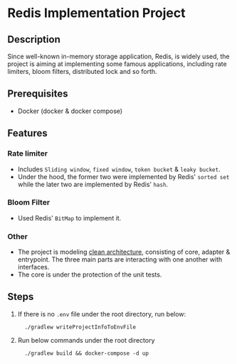 # Redis Implementation Project

## Description

Since well-known in-memory storage application, Redis, is widely used,
the project is aiming at implementing some famous applications,
including rate limiters, bloom filters, distributed lock and so forth.

## Prerequisites

- Docker (docker & docker compose)

## Features

### Rate limiter

- Includes `Sliding window`, `fixed window`, `token bucket` & `leaky bucket`.
- Under the hood, the former two were implemented by Redis' `sorted set`
  while the later two are implemented by Redis' `hash`.

### Bloom Filter

- Used Redis' `BitMap` to implement it.

### Other

- The project is modeling <ins>clean architecture</ins>,
  consisting of core, adapter & entrypoint.
  The three main parts are interacting with one another with interfaces.
- The core is under the protection of the unit tests.

## Steps

1. If there is no `.env` file under the root directory, run below:

    ```shell
      ./gradlew writeProjectInfoToEnvFile
    ```

2. Run below commands under the root directory

    ```shell
      ./gradlew build && docker-compose -d up 
    ```
